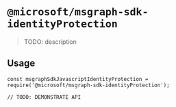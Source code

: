 # `@microsoft/msgraph-sdk-identityProtection`

> TODO: description

## Usage

```
const msgraphSdkJavascriptIdentityProtection = require('@microsoft/msgraph-sdk-identityProtection');

// TODO: DEMONSTRATE API
```
